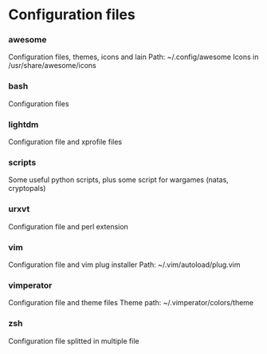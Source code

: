 # Configuration files

### awesome
Configuration files, themes, icons and lain
Path: ~/.config/awesome
Icons in /usr/share/awesome/icons

### bash
Configuration files

### lightdm
Configuration file and xprofile files

### scripts
Some useful python scripts, plus some script for wargames (natas, cryptopals)

### urxvt
Configuration file and perl extension

### vim
Configuration file and vim plug installer
Path: ~/.vim/autoload/plug.vim

### vimperator
Configuration file and theme files
Theme path: ~/.vimperator/colors/theme

### zsh
Configuration file splitted in multiple file
